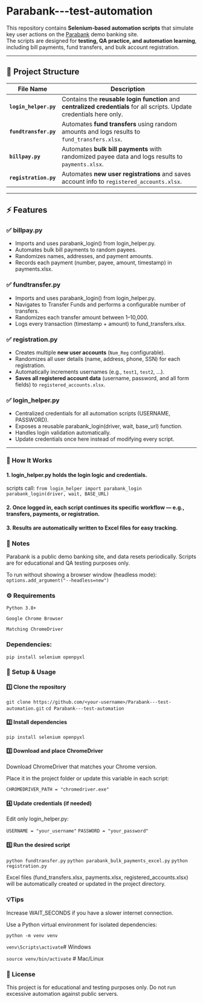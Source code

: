 # Parabank---test-automation

This repository contains **Selenium-based automation scripts** that simulate key user actions on the [Parabank](https://parabank.parasoft.com/parabank/index.htm) demo banking site.  
The scripts are designed for **testing, QA practice, and automation learning**, including bill payments, fund transfers, and bulk account registration.

---

## 📂 Project Structure

| File Name                                                 | Description                                                                                                             |
| --------------------------------------------------------- | ----------------------------------------------------------------------------------------------------------------------- |
| **`login_helper.py`**                                     | Contains the **reusable login function** and **centralized credentials** for all scripts. Update credentials here only. |
| **`fundtransfer.py`**                                     | Automates **fund transfers** using random amounts and logs results to `fund_transfers.xlsx`.                            |
| **`billpay.py`**                                          | Automates **bulk bill payments** with randomized payee data and logs results to `payments.xlsx`.                        |
| **`registration.py`**                                     | Automates **new user registrations** and saves account info to `registered_accounts.xlsx`.                              |

---

## ⚡ Features

### ✅ billpay.py
- Imports and uses parabank_login() from login_helper.py.
- Automates bulk bill payments to random payees.
- Randomizes names, addresses, and payment amounts.
- Records each payment (number, payee, amount, timestamp) in payments.xlsx.

### ✅ fundtransfer.py
- Imports and uses parabank_login() from login_helper.py.
- Navigates to Transfer Funds and performs a configurable number of transfers.
- Randomizes each transfer amount between 1–10,000.
- Logs every transaction (timestamp + amount) to fund_transfers.xlsx.

### ✅ registration.py
- Creates multiple **new user accounts** (`Num_Reg` configurable).
- Randomizes all user details (name, address, phone, SSN) for each registration.
- Automatically increments usernames (e.g., `test1`, `test2`, …).
- **Saves all registered account data** (username, password, and all form fields) to `registered_accounts.xlsx`.

### ✅ login_helper.py

- Centralized credentials for all automation scripts (USERNAME, PASSWORD).
- Exposes a reusable parabank_login(driver, wait, base_url) function.
- Handles login validation automatically.
- Update credentials once here instead of modifying every script.

---
### 🧩 How It Works

#### 1. login_helper.py holds the login logic and credentials.
scripts call:
`from login_helper import parabank_login
parabank_login(driver, wait, BASE_URL)`


#### 2. Once logged in, each script continues its specific workflow — e.g., transfers, payments, or registration.
#### 3. Results are automatically written to Excel files for easy tracking.

### 🧪 Notes

Parabank is a public demo banking site, and data resets periodically.
Scripts are for educational and QA testing purposes only.

To run without showing a browser window (headless mode):
`options.add_argument("--headless=new")`


### ⚙️ Requirements

`Python 3.8+`

`Google Chrome Browser`

`Matching ChromeDriver`

### Dependencies:

`pip install selenium openpyxl`

### 🚀 Setup & Usage

#### 1️⃣ Clone the repository
`git clone https://github.com/<your-username>/Parabank---test-automation.git`
`cd Parabank---test-automation`


#### 2️⃣ Install dependencies
`pip install selenium openpyxl`


#### 3️⃣ Download and place ChromeDriver

Download ChromeDriver that matches your Chrome version.

Place it in the project folder or update this variable in each script:

`CHROMEDRIVER_PATH = "chromedriver.exe"`


#### 4️⃣ Update credentials (if needed)

Edit only login_helper.py:

`USERNAME = "your_username"`
`PASSWORD = "your_password"`


#### 5️⃣ Run the desired script
`python fundtransfer.py`
`python parabank_bulk_payments_excel.py`
`python registration.py`


Excel files (fund_transfers.xlsx, payments.xlsx, registered_accounts.xlsx) will be automatically created or updated in the project directory.



### 💡Tips

Increase WAIT_SECONDS if you have a slower internet connection.

Use a Python virtual environment for isolated dependencies:

`python -m venv venv`

`venv\Scripts\activate`# Windows

`source venv/bin/activate`  # Mac/Linux



### 📜 License

This project is for educational and testing purposes only.
Do not run excessive automation against public servers.

